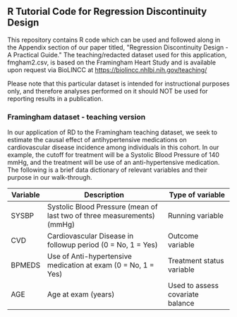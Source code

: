 ## R Tutorial Code for Regression Discontinuity Design 

This repository contains R code which can be used and followed along in the Appendix section of our paper titled, "Regression Discontinuity Design - A Practical Guide." The teaching/redacted dataset used for this application, fmgham2.csv, is based on the Framingham Heart Study and is available upon request via BioLINCC at https://biolincc.nhlbi.nih.gov/teaching/

Please note that this particular dataset is intended for instructional purposes only, and therefore analyses performed on it should NOT be used for reporting results in a publication.


### Framingham dataset - teaching version
In our application of RD to the Framingham teaching dataset, we seek to estimate the causal effect of antihypertensive medications on cardiovascular disease incidence among individuals in this cohort. In our example, the cutoff for treatment will be a Systolic Blood Pressure of 140 mmHg, and the treatment will be use of an anti-hypertensive medication. The following is a brief data dictionary of relevant variables and their purpose in our walk-through. 

Variable | Description | Type of variable 
--- | --- | --- 
SYSBP | Systolic Blood Pressure (mean of last two of three measurements) (mmHg) | Running variable
CVD | Cardiovascular Disease in followup period (0 = No, 1 = Yes) | Outcome variable 
BPMEDS | Use of Anti-hypertensive medication at exam (0 = No, 1 = Yes) | Treatment status variable
AGE | Age at exam (years) | Used to assess covariate balance
